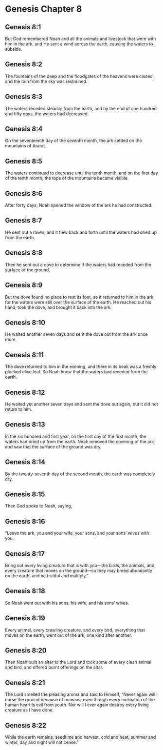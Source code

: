# Genesis Chapter 8

## Genesis 8:1
But God remembered Noah and all the animals and livestock that were with him in the ark, and He sent a wind across the earth, causing the waters to subside.

## Genesis 8:2
The fountains of the deep and the floodgates of the heavens were closed, and the rain from the sky was restrained.

## Genesis 8:3
The waters receded steadily from the earth, and by the end of one hundred and fifty days, the waters had decreased.

## Genesis 8:4
On the seventeenth day of the seventh month, the ark settled on the mountains of Ararat.

## Genesis 8:5
The waters continued to decrease until the tenth month, and on the first day of the tenth month, the tops of the mountains became visible.

## Genesis 8:6
After forty days, Noah opened the window of the ark he had constructed.

## Genesis 8:7
He sent out a raven, and it flew back and forth until the waters had dried up from the earth.

## Genesis 8:8
Then he sent out a dove to determine if the waters had receded from the surface of the ground.

## Genesis 8:9
But the dove found no place to rest its foot, so it returned to him in the ark, for the waters were still over the surface of the earth. He reached out his hand, took the dove, and brought it back into the ark.

## Genesis 8:10
He waited another seven days and sent the dove out from the ark once more.

## Genesis 8:11
The dove returned to him in the evening, and there in its beak was a freshly plucked olive leaf. So Noah knew that the waters had receded from the earth.

## Genesis 8:12
He waited yet another seven days and sent the dove out again, but it did not return to him.

## Genesis 8:13
In the six hundred and first year, on the first day of the first month, the waters had dried up from the earth. Noah removed the covering of the ark and saw that the surface of the ground was dry.

## Genesis 8:14
By the twenty-seventh day of the second month, the earth was completely dry.

## Genesis 8:15
Then God spoke to Noah, saying,

## Genesis 8:16
“Leave the ark, you and your wife, your sons, and your sons’ wives with you.

## Genesis 8:17
Bring out every living creature that is with you—the birds, the animals, and every creature that moves on the ground—so they may breed abundantly on the earth, and be fruitful and multiply.”

## Genesis 8:18
So Noah went out with his sons, his wife, and his sons’ wives.

## Genesis 8:19
Every animal, every crawling creature, and every bird, everything that moves on the earth, went out of the ark, one kind after another.

## Genesis 8:20
Then Noah built an altar to the Lord and took some of every clean animal and bird, and offered burnt offerings on the altar.

## Genesis 8:21
The Lord smelled the pleasing aroma and said to Himself, “Never again will I curse the ground because of humans, even though every inclination of the human heart is evil from youth. Nor will I ever again destroy every living creature as I have done.

## Genesis 8:22
While the earth remains, seedtime and harvest, cold and heat, summer and winter, day and night will not cease.”
